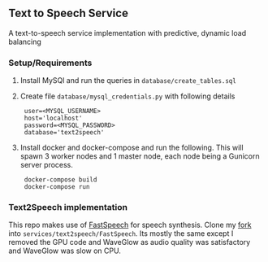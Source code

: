 ## Text to Speech Service
A text-to-speech service implementation with predictive, dynamic load balancing

### Setup/Requirements
1. Install MySQl and run the queries in `database/create_tables.sql`
2. Create file `database/mysql_credentials.py` with following details

        user=<MYSQL_USERNAME>
        host='localhost'    
        password=<MYSQL_PASSWORD>
        database='text2speech'

3. Install docker and docker-compose and run the following. This will spawn 3 worker nodes and 1 master node, each node being a Gunicorn server process.

        docker-compose build
        docker-compose run

### Text2Speech implementation
This repo makes use of [FastSpeech](https://github.com/xcmyz/FastSpeech) for speech synthesis. Clone my [fork](https://github.com/Aftaab99/FastSpeech) into `services/text2speech/FastSpeech`. Its mostly the same except I removed the GPU code and WaveGlow as audio quality was satisfactory and WaveGlow was slow on CPU.
